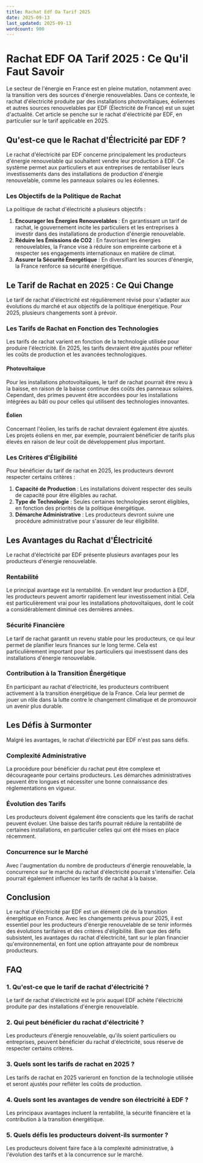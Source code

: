 ```yaml
---
title: Rachat Edf Oa Tarif 2025
date: 2025-09-13
last_updated: 2025-09-13
wordcount: 900
---
```


# Rachat EDF OA Tarif 2025 : Ce Qu'il Faut Savoir

Le secteur de l'énergie en France est en pleine mutation, notamment avec la transition vers des sources d'énergie renouvelables. Dans ce contexte, le rachat d'électricité produite par des installations photovoltaïques, éoliennes et autres sources renouvelables par EDF (Électricité de France) est un sujet d'actualité. Cet article se penche sur le rachat d'électricité par EDF, en particulier sur le tarif applicable en 2025.

## Qu'est-ce que le Rachat d'Électricité par EDF ?

Le rachat d'électricité par EDF concerne principalement les producteurs d'énergie renouvelable qui souhaitent vendre leur production à EDF. Ce système permet aux particuliers et aux entreprises de rentabiliser leurs investissements dans des installations de production d'énergie renouvelable, comme les panneaux solaires ou les éoliennes.

### Les Objectifs de la Politique de Rachat

La politique de rachat d'électricité a plusieurs objectifs :

1. **Encourager les Énergies Renouvelables** : En garantissant un tarif de rachat, le gouvernement incite les particuliers et les entreprises à investir dans des installations de production d'énergie renouvelable.
2. **Réduire les Émissions de CO2** : En favorisant les énergies renouvelables, la France vise à réduire son empreinte carbone et à respecter ses engagements internationaux en matière de climat.
3. **Assurer la Sécurité Énergétique** : En diversifiant les sources d'énergie, la France renforce sa sécurité énergétique.

## Le Tarif de Rachat en 2025 : Ce Qui Change

Le tarif de rachat d'électricité est régulièrement révisé pour s'adapter aux évolutions du marché et aux objectifs de la politique énergétique. Pour 2025, plusieurs changements sont à prévoir.

### Les Tarifs de Rachat en Fonction des Technologies

Les tarifs de rachat varient en fonction de la technologie utilisée pour produire l'électricité. En 2025, les tarifs devraient être ajustés pour refléter les coûts de production et les avancées technologiques.

#### Photovoltaïque

Pour les installations photovoltaïques, le tarif de rachat pourrait être revu à la baisse, en raison de la baisse continue des coûts des panneaux solaires. Cependant, des primes peuvent être accordées pour les installations intégrées au bâti ou pour celles qui utilisent des technologies innovantes.

#### Éolien

Concernant l'éolien, les tarifs de rachat devraient également être ajustés. Les projets éoliens en mer, par exemple, pourraient bénéficier de tarifs plus élevés en raison de leur coût de développement plus important.

### Les Critères d'Éligibilité

Pour bénéficier du tarif de rachat en 2025, les producteurs devront respecter certains critères :

1. **Capacité de Production** : Les installations doivent respecter des seuils de capacité pour être éligibles au rachat.
2. **Type de Technologie** : Seules certaines technologies seront éligibles, en fonction des priorités de la politique énergétique.
3. **Démarche Administrative** : Les producteurs devront suivre une procédure administrative pour s'assurer de leur éligibilité.

## Les Avantages du Rachat d'Électricité

Le rachat d'électricité par EDF présente plusieurs avantages pour les producteurs d'énergie renouvelable.

### Rentabilité

Le principal avantage est la rentabilité. En vendant leur production à EDF, les producteurs peuvent amortir rapidement leur investissement initial. Cela est particulièrement vrai pour les installations photovoltaïques, dont le coût a considérablement diminué ces dernières années.

### Sécurité Financière

Le tarif de rachat garantit un revenu stable pour les producteurs, ce qui leur permet de planifier leurs finances sur le long terme. Cela est particulièrement important pour les particuliers qui investissent dans des installations d'énergie renouvelable.

### Contribution à la Transition Énergétique

En participant au rachat d'électricité, les producteurs contribuent activement à la transition énergétique de la France. Cela leur permet de jouer un rôle dans la lutte contre le changement climatique et de promouvoir un avenir plus durable.

## Les Défis à Surmonter

Malgré les avantages, le rachat d'électricité par EDF n'est pas sans défis.

### Complexité Administrative

La procédure pour bénéficier du rachat peut être complexe et décourageante pour certains producteurs. Les démarches administratives peuvent être longues et nécessiter une bonne connaissance des réglementations en vigueur.

### Évolution des Tarifs

Les producteurs doivent également être conscients que les tarifs de rachat peuvent évoluer. Une baisse des tarifs pourrait réduire la rentabilité de certaines installations, en particulier celles qui ont été mises en place récemment.

### Concurrence sur le Marché

Avec l'augmentation du nombre de producteurs d'énergie renouvelable, la concurrence sur le marché du rachat d'électricité pourrait s'intensifier. Cela pourrait également influencer les tarifs de rachat à la baisse.

## Conclusion

Le rachat d'électricité par EDF est un élément clé de la transition énergétique en France. Avec les changements prévus pour 2025, il est essentiel pour les producteurs d'énergie renouvelable de se tenir informés des évolutions tarifaires et des critères d'éligibilité. Bien que des défis subsistent, les avantages du rachat d'électricité, tant sur le plan financier qu'environnemental, en font une option attrayante pour de nombreux producteurs.

## FAQ

### 1. Qu'est-ce que le tarif de rachat d'électricité ?

Le tarif de rachat d'électricité est le prix auquel EDF achète l'électricité produite par des installations d'énergie renouvelable.

### 2. Qui peut bénéficier du rachat d'électricité ?

Les producteurs d'énergie renouvelable, qu'ils soient particuliers ou entreprises, peuvent bénéficier du rachat d'électricité, sous réserve de respecter certains critères.

### 3. Quels sont les tarifs de rachat en 2025 ?

Les tarifs de rachat en 2025 varieront en fonction de la technologie utilisée et seront ajustés pour refléter les coûts de production.

### 4. Quels sont les avantages de vendre son électricité à EDF ?

Les principaux avantages incluent la rentabilité, la sécurité financière et la contribution à la transition énergétique.

### 5. Quels défis les producteurs doivent-ils surmonter ?

Les producteurs doivent faire face à la complexité administrative, à l'évolution des tarifs et à la concurrence sur le marché.